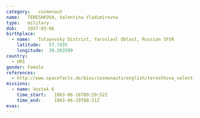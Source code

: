 ```yaml
---
category:	cosmonaut
name:	TERESHKOVA, Valentina Vladimirovna 
type:	military
dob:	1937-03-06
birthplace:
  - name:	Tutayevsky District, Yaroslavl Oblast, Russian SFSR
    latitude:	57.7435
    longitude:	39.263599
country:
  - URS
gender:	Female
references:
  - http://www.spacefacts.de/bios/cosmonauts/english/tereshkova_valentina.htm
missions:
  - name: Vostok 6
    time_start:   1963-06-16T09:29:52Z
    time_end:     1963-06-19T08:21Z
evas:
---
```

